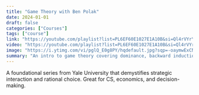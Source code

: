 ```yaml
---
title: "Game Theory with Ben Polak"
date: 2024-01-01
draft: false
categories: ["Courses"]
tags: ["course"]
link: "https://youtube.com/playlist?list=PL6EF60E1027E1A10B&si=Ql4rVYrYxtXQhOcg"
video: "https://youtube.com/playlist?list=PL6EF60E1027E1A10B&si=Ql4rVYrYxtXQhOcg"
image: "https://i.ytimg.com/vi/pglQ_E0g8PY/hqdefault.jpg?sqp=-oaymwExCNACELwBSFryq4qpAyMIARUAAIhCGAHwAQH4Af4EgALoAooCDAgAEAEYciBOKDUwDw==&rs=AOn4CLAn38cgbzAogtbDhXE2CkVZY7yl-w"
summary: "An intro to game theory covering dominance, backward induction, Nash equilibrium, credibility, and signaling, with real-world examples."
---
```


A foundational series from Yale University that demystifies strategic interaction and rational choice. Great for CS, economics, and decision-making.
